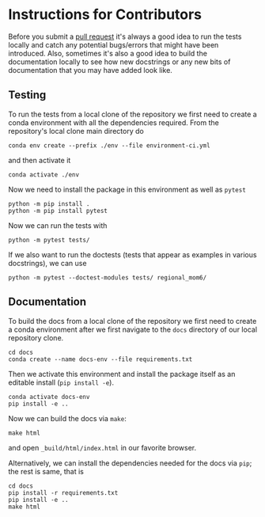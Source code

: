 Instructions for Contributors
=============================

Before you submit a [pull request](https://github.com/COSIMA/regional-mom6/pulls) it's always a
good idea to run the tests locally and catch any potential bugs/errors that might have been
introduced. Also, sometimes it's also a good idea to build the documentation locally to see
how new docstrings or any new bits of documentation that you may have added look like.


## Testing

To run the tests from a local clone of the repository we first need to create a conda
environment with all the dependencies required. From the repository's local clone main
directory do

```{code-block} bash
conda env create --prefix ./env --file environment-ci.yml
```

and then activate it

```{code-block} bash
conda activate ./env
```

Now we need to install the package in this environment as well as `pytest`

```{code-block} bash
python -m pip install .
python -m pip install pytest
```

Now we can run the tests with

```{code-block} bash
python -m pytest tests/
```

If we also want to run the doctests (tests that appear as examples in various docstrings), we
can use

```{code-block} bash
python -m pytest --doctest-modules tests/ regional_mom6/
```

## Documentation

To build the docs from a local clone of the repository we first need to create a conda
environment after we first navigate to the `docs` directory of our local repository clone.

```{code-block} bash
cd docs
conda create --name docs-env --file requirements.txt
```

Then we activate this environment and install the package itself as an editable install (`pip install -e`).

```{code-block} bash
conda activate docs-env
pip install -e ..
```

Now we can build the docs via `make`:

```{code-block} bash
make html
```

and open `_build/html/index.html` in our favorite browser.

Alternatively, we can install the dependencies needed for the docs via `pip`; the rest is same, that is

```{code-block} bash
cd docs
pip install -r requirements.txt
pip install -e ..
make html
```
